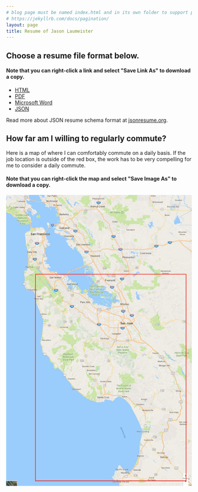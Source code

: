 ```yaml
---
# blog page must be named index.html and in its own folder to support pagination
# https://jekyllrb.com/docs/pagination/
layout: page
title: Resume of Jason Laumeister
---
```

## Choose a resume file format below.
#### Note that you can right-click a link and select "Save Link As" to download a copy.

* [HTML](resume-jason-laumeister.html)
* [PDF](resume-jason-laumeister.pdf)
* [Microsoft Word](resume-jason-laumeister.docx)
* [JSON](resume-jason-laumeister.json)

Read more about JSON resume schema format at [jsonresume.org](https://jsonresume.org/schema/).

## How far am I willing to regularly commute?

Here is a map of where I can comfortably commute on a daily basis. If the job location is outside of the red box, the work has to be very compelling for me to consider a daily commute. 

#### Note that you can right-click the map and select "Save Image As" to download a copy.

<img class="selfie" alt="commute map" src="commute-map-outlined.jpg" />